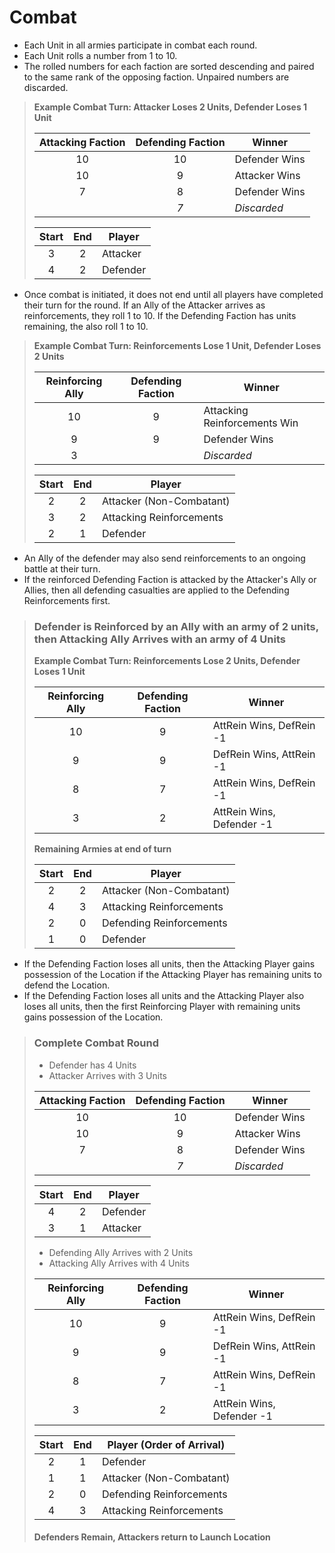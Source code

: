 # Combat

- Each Unit in all armies participate in combat each round.
- Each Unit rolls a number from 1 to 10.  
- The rolled numbers for each faction are sorted descending and paired to the same rank of the opposing faction.  Unpaired numbers are discarded.

> **Example Combat Turn: Attacker Loses 2 Units, Defender Loses 1 Unit**
>
> | Attacking Faction | Defending Faction | Winner |
> |:-:|:-:|---|
> |10|10|Defender Wins|
> |10|9|Attacker Wins|
> |7|8|Defender Wins|
> | | _7_ | _Discarded_ |
> 
> | Start | End | Player |
> |:-:|:-:|---|
> |3|2| Attacker |
> |4|2| Defender |

- Once combat is initiated, it does not end until all players have completed their turn for the round.  If an Ally of the Attacker arrives as reinforcements, they roll 1 to 10.  If the Defending Faction has units remaining, the also roll 1 to 10.

> **Example Combat Turn: Reinforcements Lose 1 Unit, Defender Loses 2 Units**
>
> | Reinforcing Ally | Defending Faction | Winner |
> |:-:|:-:|---|
> |10|9| Attacking Reinforcements Win |
> |9|9| Defender Wins |
> |3| | _Discarded_
> 
> | Start | End | Player |
> |:-:|:-:|---|
> |2|2| Attacker (Non-Combatant) |
> |3|2| Attacking Reinforcements |
> |2|1| Defender |

- An Ally of the defender may also send reinforcements to an ongoing battle at their turn.  
- If the reinforced Defending Faction is attacked by the Attacker's Ally or Allies, then all defending casualties are applied to the Defending Reinforcements first.

> ### Defender is Reinforced by an Ally with an army of 2 units, then Attacking Ally Arrives with an army of 4 Units
> **Example Combat Turn: Reinforcements Lose 2 Units, Defender Loses 1 Unit**
>
> | Reinforcing Ally | Defending Faction | Winner |
> |:-:|:-:|---|
> |10|9| AttRein Wins, DefRein -1 |
> |9|9| DefRein Wins, AttRein -1 |
> |8|7| AttRein Wins, DefRein -1 |
> |3|2| AttRein Wins, Defender -1 |
> 
> **Remaining Armies at end of turn**
> 
> | Start | End | Player |
> |:-:|:-:|---|
> |2|2| Attacker (Non-Combatant) |
> |4|3| Attacking Reinforcements |
> |2|0| Defending Reinforcements |
> |1|0| Defender |

- If the Defending Faction loses all units, then the Attacking Player gains possession of the Location if the Attacking Player has remaining units to defend the Location.
- If the Defending Faction loses all units and the Attacking Player also loses all units, then the first Reinforcing Player with remaining units gains possession of the Location. 

> ### Complete Combat Round
> - Defender has 4 Units
> - Attacker Arrives with 3 Units
>
> | Attacking Faction | Defending Faction | Winner |
> |:-:|:-:|---|
> |10|10|Defender Wins|
> |10|9|Attacker Wins|
> |7|8|Defender Wins|
> | | _7_ | _Discarded_ |
>
> | Start | End | Player |
> |:-:|:-:|---|
> |4|2| Defender |
> |3|1| Attacker |
>
> - Defending Ally Arrives with 2 Units
> - Attacking Ally Arrives with 4 Units
>
> | Reinforcing Ally | Defending Faction | Winner |
> |:-:|:-:|---|
> |10|9| AttRein Wins, DefRein -1 |
> |9|9| DefRein Wins, AttRein -1 |
> |8|7| AttRein Wins, DefRein -1 |
> |3|2| AttRein Wins, Defender -1 |
>
> | Start | End | Player (Order of Arrival) |
> |:-:|:-:|---|
> |2|1| Defender |
> |1|1| Attacker (Non-Combatant) |
> |2|0| Defending Reinforcements |
> |4|3| Attacking Reinforcements |
> 
> #### Defenders Remain, Attackers return to Launch Location
